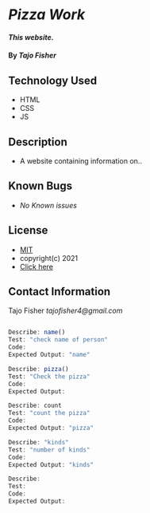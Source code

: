 # _Pizza Work_

#### _This website._

#### By _**Tajo Fisher**_

## Technology Used

* HTML 
* CSS
* JS

## Description

* A website containing information on..

## Known Bugs 

* _No Known issues_ 

## License

* [MIT](link)
* copyright(c) 2021
* [Click here](link) 

## Contact Information 

Tajo Fisher _tajofisher4@gmail.com_

```javascript

Describe: name()
Test: "check name of person"
Code:
Expected Output: "name"

Describe: pizza()
Test: "Check the pizza"
Code:
Expected Output:

Describe: count
Test: "count the pizza"
Code:
Expected Output: "pizza"

Describe: "kinds"
Test: "number of kinds"
Code:
Expected Output: "kinds"

Describe:
Test:
Code:
Expected Output: